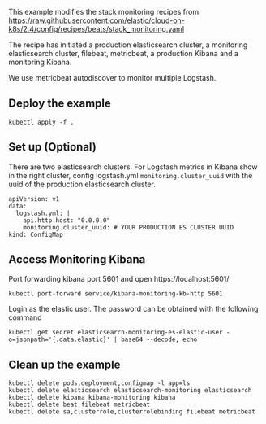 This example modifies the stack monitoring recipes from https://raw.githubusercontent.com/elastic/cloud-on-k8s/2.4/config/recipes/beats/stack_monitoring.yaml

The recipe has initiated a production elasticsearch cluster, a monitoring elasticsearch cluster, filebeat, metricbeat, a production Kibana and a monitoring Kibana. 

We use metricbeat autodiscover to monitor multiple Logstash.

## Deploy the example
```
kubectl apply -f .
```

## Set up (Optional)
There are two elasticsearch clusters.
For Logstash metrics in Kibana show in the right cluster, config logstash.yml `monitoring.cluster_uuid` with the uuid of the production elasticsearch cluster.

```
apiVersion: v1
data:
  logstash.yml: |
    api.http.host: "0.0.0.0"
    monitoring.cluster_uuid: # YOUR PRODUCTION ES CLUSTER UUID
kind: ConfigMap
```
## Access Monitoring Kibana

Port forwarding kibana port 5601 and open https://localhost:5601/
```
kubectl port-forward service/kibana-monitoring-kb-http 5601
```

Login as the elastic user. The password can be obtained with the following command
```
kubectl get secret elasticsearch-monitoring-es-elastic-user -o=jsonpath='{.data.elastic}' | base64 --decode; echo
```

## Clean up the example
```
kubectl delete pods,deployment,configmap -l app=ls
kubectl delete elasticsearch elasticsearch-monitoring elasticsearch
kubectl delete kibana kibana-monitoring kibana
kubectl delete beat filebeat metricbeat
kubectl delete sa,clusterrole,clusterrolebinding filebeat metricbeat
```
